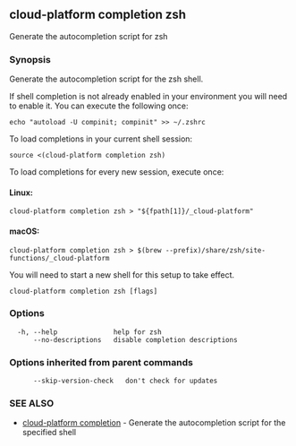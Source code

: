## cloud-platform completion zsh

Generate the autocompletion script for zsh

### Synopsis

Generate the autocompletion script for the zsh shell.

If shell completion is not already enabled in your environment you will need
to enable it.  You can execute the following once:

	echo "autoload -U compinit; compinit" >> ~/.zshrc

To load completions in your current shell session:

	source <(cloud-platform completion zsh)

To load completions for every new session, execute once:

#### Linux:

	cloud-platform completion zsh > "${fpath[1]}/_cloud-platform"

#### macOS:

	cloud-platform completion zsh > $(brew --prefix)/share/zsh/site-functions/_cloud-platform

You will need to start a new shell for this setup to take effect.


```
cloud-platform completion zsh [flags]
```

### Options

```
  -h, --help              help for zsh
      --no-descriptions   disable completion descriptions
```

### Options inherited from parent commands

```
      --skip-version-check   don't check for updates
```

### SEE ALSO

* [cloud-platform completion](cloud-platform_completion.md)	 - Generate the autocompletion script for the specified shell

